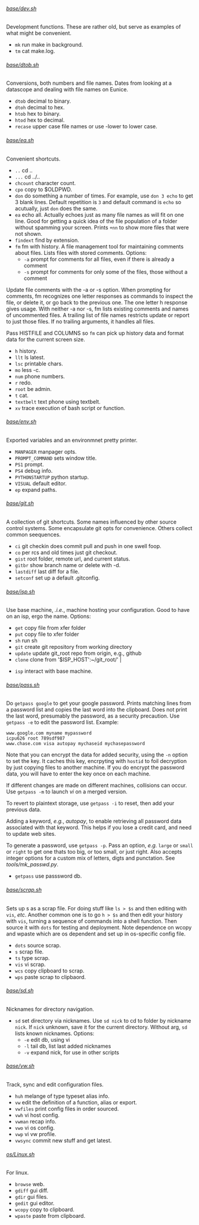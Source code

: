 
###### [base/dev.sh](base/dev.sh)
Development functions. These are rather old, but serve as
examples of what might be convenient.
* `mk`  run make in background.
* `tm`  cat make.log.

###### [base/dtob.sh](base/dtob.sh)
Conversions, both numbers and file names. Dates from looking
at a datascope and dealing with file names on Eunice.
* `dtob`  decimal to binary.
* `dtoh`  decimal to hex.
* `htob`  hex to binary.
* `htod`  hex to decimal.
* `recase`  upper case file names or use -lower to lower case.

###### [base/ea.sh](base/ea.sh)
Convenient shortcuts.
* `..`  cd ..
* `...`  cd ../..
* `chcount`  character count.
* `cpo`  copy to $OLDPWD.
* `don`  do something a number of times.
For example, use `don 3 echo` to get 3 blank lines.  Default
repetition is `3` and default command is `echo` so acutually,
just `don` does the same.
* `ea`  echo all.
Actually echoes just as many file names as will fit on one line.
Good for getting a quick idea of the file population of a folder
without spamming your screen.  Prints `+nn` to show more files
that were not shown.
* `findext`  find by extension.
* `fm`  fm with history.
A file management tool for maintaining comments about files.
Lists files with stored comments. Options:
  + `-a` prompt for comments for all files, even if there is already a comment
  + `-s` prompt for comments for only some of the files, those without a comment

Update file comments with the -a or -s option. When prompting
for comments, fm recognizes one letter responses as commands to
inspect the file, or delete it, or go back to the previous one.
The one letter h response gives usage.  With neither -a nor -s,
fm lists existing comments and names of uncommented files.  A
trailing list of file names restricts update or report to just
those files. If no trailing arguments, it handles all files.

Pass HISTFILE and COLUMNS so `fm` can pick up history data and
format data for the current screen size.
* `h`  history.
* `llt`  ls latest.
* `lsc`  printable chars.
* `mo`  less -c.
* `num`  phone numbers.
* `r`  redo.
* `root`  be admin.
* `t`  cat.
* `textbelt`  text phone using textbelt.
* `xv`  trace execution of bash script or function.

###### [base/env.sh](base/env.sh)
Exported variables and an environmnet pretty printer.
* `MANPAGER`  manpager opts.
* `PROMPT_COMMAND`  sets window title.
* `PS1`  prompt.
* `PS4`  debug info.
* `PYTHONSTARTUP`  python startup.
* `VISUAL`  default editor.
* `ep`  expand paths.

###### [base/git.sh](base/git.sh)
A collection of git shortcuts.  Some names influenced by other source
control systems.  Some encapsulate git opts for convenience.  Others
collect common seequences.
* `ci`  git checkin does commit pull and push in one swell foop.
* `co`  per rcs and old times just git checkout.
* `gist`  root folder, remote url, and current status.
* `gitbr`  show branch name or delete with -d.
* `lastdiff`  last diff for a file.
* `setconf`  set up a default .gitconfig.

###### [base/isp.sh](base/isp.sh)
Use base machine, *.i.e.*, machine hosting your configuration.  Good
to have on an isp, ergo the name.  Options:
  + `get` copy file from xfer folder
  + `put` copy file to xfer folder
  + `sh` run sh
  + `git` create git repository from working directory
  + `update` update git_root repo from origin, e.g., github
  + `clone` clone from '$ISP_HOST':~/git_root/' |
* `isp`  interact with base machine.

###### [base/pass.sh](base/pass.sh)
Do `getpass google` to get your google password.  Prints matching
lines from a password list and copies the last word into the
clipboard.  Does not print the last word, presumably the password,
as a security precaution.  Use `getpass -e` to edit the password
list.  Example:

    www.google.com myname mypassword
    icpu626 root 789sdf987
    www.chase.com visa autopay mychaseid mychasepassword

Note that you can encrypt the data for added security, using the `-n`
option to set the key.  It caches this key, encrpyting with `hostid`
to foil decryption by just copying files to another machine.  If you
do encrypt the password data, you will have to enter the key once on
each machine.

If different changes are made on different machines, collisions
can occur.  Use `getpass -m` to launch *vi* on a merged version.

To revert to plaintext storage, use `getpass -i` to reset, then add
your previous data.

Adding a keyword, *e.g.*, *autopay*, to enable retrieving all password
data associated with that keyword.  This helps if you lose a credit
card, and need to update web sites.

To generate a password, use `getpass -p`.  Pass an option, *e.g.*
`large` or `small` or `right` to get one thats too big, or too
small, or just right.  Also accepts integer options for a custom
mix of letters, digts and punctation.  See *tools/mk_passwd.py*.
* `getpass`  use passsword db.

###### [base/scrap.sh](base/scrap.sh)
Sets up s as a scrap file.  For doing stuff like `ls > $s` and then
editing with `vis`, *etc*.  Another common one is to go `h > $s` and
then edit your history with `vis`, turning a sequence of commands
into a shell function.  Then source it with `dots` for testing and
deployment.  Note dependence on wcopy and wpaste which are  os
dependent and set up in os-specific config file.
* `dots`  source scrap.
* `s`  scrap file.
* `ts`  type scrap.
* `vis`  vi scrap.
* `wcs`  copy clipboard to scrap.
* `wps`  paste scrap to clipbaord.

###### [base/sd.sh](base/sd.sh)
Nicknames for directory navigation.
* `sd`  set directory via nicknames.
Use `sd nick` to cd to folder by nickname `nick`. If `nick`
unknown, save it for the current directory. Without arg, `sd`
lists known nicknames.  Options:
  + `-e` edit db, using vi
  + `-l` tail db, list last added nicknames
  + `-v` expand nick, for use in other scripts

###### [base/vw.sh](base/vw.sh)
Track, sync and edit configuration files.
* `huh`  melange of type typeset alias info.
* `vw`  edit the definition of a function, alias or export.
* `vwfiles`  print config files in order sourced.
* `vwh`  vi host config.
* `vwman`  recap info.
* `vwo`  vi os config.
* `vwp`  vi vw profile.
* `vwsync`  commit new stuff and get latest.

###### [os/Linux.sh](os/Linux.sh)
For linux.
* `browse`  web.
* `gdiff`  gui diff.
* `gdir`  gui files.
* `gedit`  gui editor.
* `wcopy`  copy to clipboard.
* `wpaste`  paste from clipboard.
